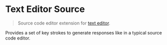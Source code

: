 Text Editor Source
==================

> Source code editor extension for [text editor](https://github.com/taufik-nurrohman/text-editor).

Provides a set of key strokes to generate responses like in a typical source code editor.
